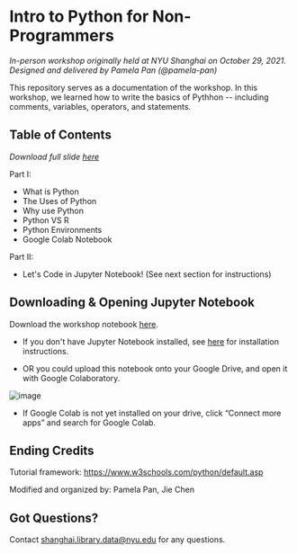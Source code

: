 # Intro to Python for Non-Programmers
*In-person workshop originally held at NYU Shanghai on October 29, 2021. Designed and delivered by Pamela Pan (@pamela-pan)*

This repository serves as a documentation of the workshop. In this workshop, we learned how to write the basics of Pythhon -- including comments, variables, operators, and statements.

## Table of Contents
*Download full slide [here](https://github.com/NYU-Shanghai-Data-Services/python-intro/blob/main/1_Intro%20to%20Python.pptx)*

Part I: 
- What is Python
- The Uses of Python
- Why use Python
- Python VS R
- Python Environments
- Google Colab Notebook

Part II:
- Let's Code in Jupyter Notebook! (See next section for instructions)

## Downloading & Opening Jupyter Notebook
Download the workshop notebook [here](https://github.com/NYU-Shanghai-Data-Services/python-intro/blob/main/Let's%20Code_Intro%20to%20Python.ipynb).
- If you don't have Jupyter Notebook installed, see [here](https://jupyter.org/) for installation instructions.

- OR you could upload this notebook onto your Google Drive, and open it with Google Colaboratory.

![image](https://user-images.githubusercontent.com/93502896/145759170-f15b65ce-1fd1-454f-963b-53028b3462a9.png)
  - If Google Colab is not yet installed on your drive, click “Connect more apps” and search for Google Colab.

## Ending Credits

Tutorial framework: https://www.w3schools.com/python/default.asp

Modified and organized by: Pamela Pan, Jie Chen

## Got Questions?
Contact shanghai.library.data@nyu.edu for any questions.
